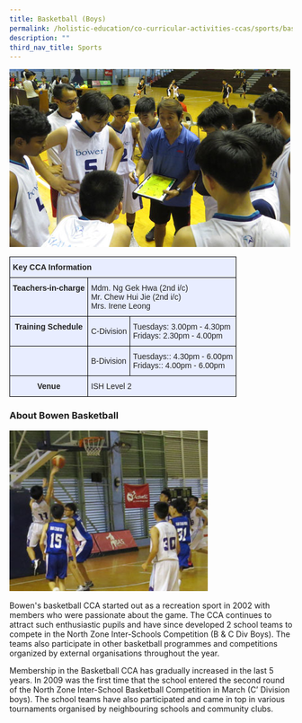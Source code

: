 ```yaml
---
title: Basketball (Boys)
permalink: /holistic-education/co-curricular-activities-ccas/sports/basketball-boys/
description: ""
third_nav_title: Sports
---
```

![](/images/Basketball-team.jpeg)

<style type="text/css">
.tg  {border-collapse:collapse;border-spacing:0;}
.tg td{border-color:black;border-style:solid;border-width:1px;font-family:Arial, sans-serif;font-size:14px;
  overflow:hidden;padding:10px 5px;word-break:normal;}
.tg th{border-color:black;border-style:solid;border-width:1px;font-family:Arial, sans-serif;font-size:14px;
  font-weight:normal;overflow:hidden;padding:10px 5px;word-break:normal;}
.tg .tg-xwen{background-color:#E8EDFF;color:#222;font-weight:bold;text-align:left;vertical-align:middle}
.tg .tg-vqm8{background-color:#E8EDFF;color:#222;text-align:left;vertical-align:top}
.tg .tg-mbkz{background-color:#E8EDFF;color:#222;font-weight:bold;text-align:center;vertical-align:top}
.tg .tg-22b2{background-color:#E8EDFF;color:#222;text-align:center;vertical-align:middle}
.tg .tg-lr6o{background-color:#E8EDFF;color:#222;text-align:left;vertical-align:middle}
</style>
<table class="tg">
<thead>
  <tr>
    <th class="tg-xwen" colspan="3"><span style="color:#222">Key CCA Information</span></th>
  </tr>
</thead>
<tbody>
  <tr>
    <td class="tg-mbkz">Teachers-in-charge</td>
    <td class="tg-vqm8" colspan="2">Mdm. Ng Gek Hwa (2nd i/c)<br>Mr. Chew Hui Jie (2nd i/c) <br>Mrs. Irene Leong</td>
  </tr>
  <tr>
    <td class="tg-mbkz">Training Schedule</td>
    <td class="tg-lr6o"><span style="color:#222">C-Division</span></td>
    <td class="tg-vqm8">Tuesdays: 3.00pm - 4.30pm<br>Fridays: 2.30pm - 4.00pm</td>
  </tr>
  <tr>
    <td class="tg-22b2"><span style="color:#222"> </span></td>
    <td class="tg-lr6o"><span style="color:#222">B-Division </span></td>
    <td class="tg-vqm8">Tuesdays:: 4.30pm - 6.00pm<br>Fridays:: 4.00pm - 6.00pm</td>
  </tr>
  <tr>
    <td class="tg-mbkz"> Venue</td>
    <td class="tg-lr6o" colspan="2"><span style="color:#222">ISH Level 2     </span></td>
  </tr>
</tbody>
</table>

### About Bowen Basketball 
<img src="/images/Bowen-Basketball-team2.jpeg" 
     style="width:70%">
		 
Bowen's basketball CCA started out as a recreation sport in 2002 with members who were passionate about the game. The CCA continues to attract such enthusiastic pupils and have since developed 2 school teams to compete in the North Zone Inter-Schools Competition (B & C Div Boys). The teams also participate in other basketball programmes and competitions organized by external organisations throughout the year. 

Membership in the Basketball CCA has gradually increased in the last 5 years. In 2009 was the first time that the school entered the second round of the North Zone Inter-School Basketball Competition in March (C’ Division boys). The school teams have also participated and came in top in various tournaments organised by neighbouring schools and community clubs.
